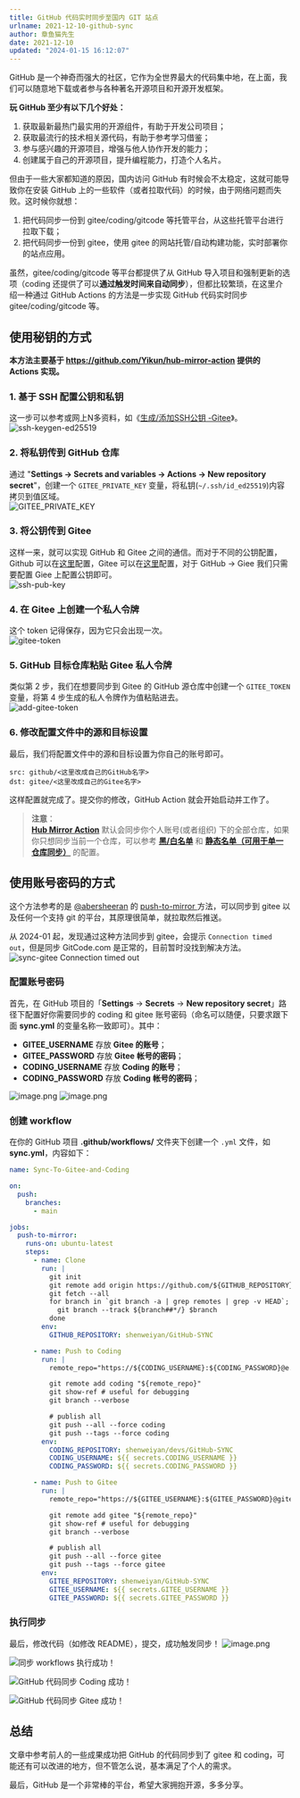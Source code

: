 ```yaml
---
title: GitHub 代码实时同步至国内 GIT 站点
urlname: 2021-12-10-github-sync
author: 章鱼猫先生
date: 2021-12-10
updated: "2024-01-15 16:12:07"
---
```


GitHub 是一个神奇而强大的社区，它作为全世界最大的代码集中地，在上面，我们可以随意地下载或者参与各种著名开源项目和开源开发框架。

**玩 GitHub 至少有以下几个好处：**

1. 获取最新最热门最实用的开源组件，有助于开发公司项目；
2. 获取最流行的技术相关源代码，有助于参考学习借鉴；
3. 参与感兴趣的开源项目，增强与他人协作开发的能力；
4. 创建属于自己的开源项目，提升编程能力，打造个人名片。

但由于一些大家都知道的原因，国内访问 GitHub 有时候会不太稳定，这就可能导致你在安装 GitHub 上的一些软件（或者拉取代码）的时候，由于网络问题而失败。这时候你就想：

1. 把代码同步一份到 gitee/coding/gitcode 等托管平台，从这些托管平台进行拉取下载；
2. 把代码同步一份到 gitee，使用 gitee 的网站托管/自动构建功能，实时部署你的站点应用。

虽然，gitee/coding/gitcode 等平台都提供了从 GitHub 导入项目和强制更新的选项（coding 还提供了可以**通过触发时间来自动同步**），但都比较繁琐，在这里介绍一种通过 GitHub Actions 的方法是一步实现 GitHub 代码实时同步 gitee/coding/gitcode 等。

## 使用秘钥的方式

**本方法主要基于 <https://github.com/Yikun/hub-mirror-action> 提供的 Actions 实现。**

### 1. 基于 SSH 配置公钥和私钥

这一步可以参考或网上N多资料，如《[生成/添加SSH公钥 -Gitee](https://help.gitee.com/enterprise/code-manage/%E6%9D%83%E9%99%90%E4%B8%8E%E8%AE%BE%E7%BD%AE/%E9%83%A8%E7%BD%B2%E5%85%AC%E9%92%A5%E7%AE%A1%E7%90%86/%E7%94%9F%E6%88%90%E6%88%96%E6%B7%BB%E5%8A%A0SSH%E5%85%AC%E9%92%A5)》。      
![ssh-keygen-ed25519](https://shub.weiyan.tech/kgarden/2024/01/ssh-keygen-ed25519.png)

### 2. 将私钥传到 GitHub 仓库

通过 "**Settings → Secrets and variables → Actions → New repository secret**"，创建一个 `GITEE_PRIVATE_KEY` 变量，将私钥(`~/.ssh/id_ed25519`)内容拷贝到值区域。     
![GITEE_PRIVATE_KEY](https://shub.weiyan.tech/kgarden/2024/01/gitee_private_key.png)

### 3. 将公钥传到 Gitee

这样一来，就可以实现 GitHub 和 Gitee 之间的通信。而对于不同的公钥配置，Github 可以在[这里](https://github.com/settings/keys)配置，Gitee 可以在[这里](https://gitee.com/profile/sshkeys)配置，对于 GitHub → Giee 我们只需要配置 Giee 上配置公钥即可。    
![ssh-pub-key](https://shub.weiyan.tech/kgarden/2024/01/ssh-pub-key.png)

### 4. 在 Gitee 上创建一个私人令牌

这个 token 记得保存，因为它只会出现一次。     
![gitee-token](https://shub.weiyan.tech/kgarden/2024/01/gitee-token.png)

### 5. GitHub 目标仓库粘贴 Gitee 私人令牌

类似第 2 步，我们在想要同步到 Gitee 的 GitHub 源仓库中创建一个 `GITEE_TOKEN` 变量，将第 4 步生成的私人令牌作为值粘贴进去。     
![add-gitee-token](https://shub.weiyan.tech/kgarden/2024/01/add-gitee-token.png)

### 6. 修改配置文件中的源和目标设置

最后，我们将配置文件中的源和目标设置为你自己的账号即可。
```
src: github/<这里改成自己的GitHub名字>
dst: gitee/<这里改成自己的Gitee名字>
```

这样配置就完成了。提交你的修改，GitHub Action 就会开始启动并工作了。

> **注意**：     
> [**Hub Mirror Action**](https://github.com/Yikun/hub-mirror-action) 默认会同步你个人账号(或者组织) 下的全部仓库，如果你只想同步当前一个仓库，可以参考 [**黑/白名单**](https://github.com/Yikun/hub-mirror-action?tab=readme-ov-file#%E9%BB%91%E7%99%BD%E5%90%8D%E5%8D%95) 和 [**静态名单（可用于单一仓库同步）**](https://github.com/Yikun/hub-mirror-action?tab=readme-ov-file#%E9%9D%99%E6%80%81%E5%90%8D%E5%8D%95%E5%8F%AF%E7%94%A8%E4%BA%8E%E5%8D%95%E4%B8%80%E4%BB%93%E5%BA%93%E5%90%8C%E6%AD%A5) 的配置。

## 使用账号密码的方式

这个方法参考的是 [@abersheeran](https://github.com/abersheeran) 的 [push-to-mirror ](https://github.com/abersheeran/index.py/blob/a9ef1e2dca0c975108b942657679ec47908c7bcc/.github/workflows/setup.yml#L55-L82)方法，可以同步到 gitee 以及任何一个支持 git 的平台，其原理很简单，就拉取然后推送。

从 2024-01 起，发现通过这种方法同步到 gitee，会提示 `Connection timed out`，但是同步 GitCode.com 是正常的，目前暂时没找到解决方法。     
![sync-gitee Connection timed out](https://shub.weiyan.tech/kgarden/2024/01/sync-gitee-time-out.png)


### 配置账号密码

首先，在 GitHub 项目的「**Settings** -> **Secrets** → **New repository secret**」路径下配置好你需要同步的 coding 和 gitee 账号密码（命名可以随便，只要求跟下面 **sync.yml** 的变量名称一致即可）。其中：

- **GITEE_USERNAME** 存放 **Gitee 的账号**；
- **GITEE_PASSWORD** 存放 **Gitee** **帐号的密码**；
- **CODING_USERNAME** 存放 **Coding 的账号**；
- **CODING_PASSWORD** 存放 **Coding** **帐号的密码**；

![image.png](https://shub-1251708715.cos.ap-guangzhou.myqcloud.com/elog-cookbook-img/FsW8HjkaxCtwI0YVC4DHrFPceXmD.png)
![image.png](https://shub-1251708715.cos.ap-guangzhou.myqcloud.com/elog-cookbook-img/FrllDsG6dnVD9N553JIP4a1GVOZA.png)

### 创建 workflow

在你的 GitHub 项目 **.github/workflows/** 文件夹下创建一个 `.yml` 文件，如 **sync.yml**，内容如下：

```yaml
name: Sync-To-Gitee-and-Coding

on:
  push:
    branches:
      - main

jobs:
  push-to-mirror:
    runs-on: ubuntu-latest
    steps:
      - name: Clone
        run: |
          git init
          git remote add origin https://github.com/${GITHUB_REPOSITORY}.git
          git fetch --all
          for branch in `git branch -a | grep remotes | grep -v HEAD`; do
            git branch --track ${branch##*/} $branch
          done
        env:
          GITHUB_REPOSITORY: shenweiyan/GitHub-SYNC

      - name: Push to Coding
        run: |
          remote_repo="https://${CODING_USERNAME}:${CODING_PASSWORD}@e.coding.net/${CODING_REPOSITORY}.git"

          git remote add coding "${remote_repo}"
          git show-ref # useful for debugging
          git branch --verbose

          # publish all
          git push --all --force coding
          git push --tags --force coding
        env:
          CODING_REPOSITORY: shenweiyan/devs/GitHub-SYNC
          CODING_USERNAME: ${{ secrets.CODING_USERNAME }}
          CODING_PASSWORD: ${{ secrets.CODING_PASSWORD }}

      - name: Push to Gitee
        run: |
          remote_repo="https://${GITEE_USERNAME}:${GITEE_PASSWORD}@gitee.com/${GITEE_REPOSITORY}.git"

          git remote add gitee "${remote_repo}"
          git show-ref # useful for debugging
          git branch --verbose

          # publish all
          git push --all --force gitee
          git push --tags --force gitee
        env:
          GITEE_REPOSITORY: shenweiyan/GitHub-SYNC
          GITEE_USERNAME: ${{ secrets.GITEE_USERNAME }}
          GITEE_PASSWORD: ${{ secrets.GITEE_PASSWORD }}
```

### 执行同步

最后，修改代码（如修改 README），提交，成功触发同步！
![image.png](https://shub-1251708715.cos.ap-guangzhou.myqcloud.com/elog-cookbook-img/FnPI_f183sRTBRgB6Gh5bVbzJE7b.png)

![同步 workflows 执行成功！](https://shub-1251708715.cos.ap-guangzhou.myqcloud.com/elog-cookbook-img/Fn7B-rFuN_RYsSuuraS0H7YpBx-f.png "同步 workflows 执行成功！")

![GitHub 代码同步 Coding 成功！](https://shub-1251708715.cos.ap-guangzhou.myqcloud.com/elog-cookbook-img/FqGnfZCiqR_Jd1EiWghqmztpcfe2.png "GitHub 代码同步 Coding 成功！")

![GitHub 代码同步 Gitee 成功！](https://shub-1251708715.cos.ap-guangzhou.myqcloud.com/elog-cookbook-img/FlfUfgGFbwojp08rLox4EwsFVP4d.png "GitHub 代码同步 Gitee 成功！")

## 总结

文章中参考前人的一些成果成功把 GitHub 的代码同步到了 gitee 和 coding，可能还有可以改进的地方，但不管怎么说，基本满足了个人的需求。

最后，GitHub 是一个非常棒的平台，希望大家拥抱开源，多多分享。

